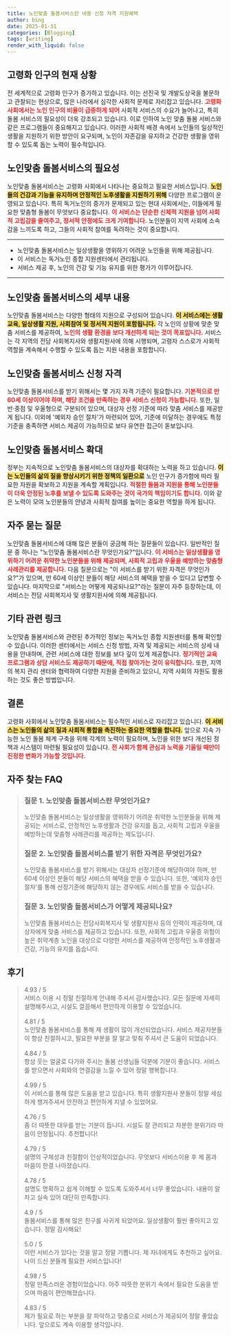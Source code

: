 ```yaml
---
title: 노인맞춤 돌봄서비스란 내용 신청 자격 지원혜택
author: bing
date: 2025-01-31
categories: [Blogging]
tags: [writing]
render_with_liquid: false
---
```



<h2 id='고령화 인구의 현재 상황'>고령화 인구의 현재 상황</h2>

<p>전 세계적으로 고령화 인구가 증가하고 있습니다. 이는 선진국 및 개발도상국을 불문하고 관찰되는 현상으로, 많은 나라에서 심각한 사회적 문제로 자리잡고 있습니다. <b><span style="color: #ee2323;">고령화 사회에서는 노인 인구의 비율이 급증하게 되어</span></b> 사회적 서비스의 수요가 늘어나고, 특히 돌봄 서비스의 필요성이 더욱 강조되고 있습니다. 이로 인하여 노인 맞춤 돌봄 서비스와 같은 프로그램들이 중요해지고 있습니다. 이러한 사회적 배경 속에서 노인들의 일상적인 생활을 지원하기 위한 방안이 요구되며, 노인이 자존감을 유지하고 건강한 생활을 영위할 수 있도록 돕는 노력이 필수적입니다.</p>

<h2 id='노인맞춤 돌봄서비스의 필요성'>노인맞춤 돌봄서비스의 필요성</h2>

<p>노인맞춤 돌봄서비스는 고령화 사회에서 나타나는 중요하고 필요한 서비스입니다. 
<b><span style="background-color: #ffe066;">노인들의 건강과 기능을 유지하며 안정적인 노후생활을 지원하기 위해</span></b> 다양한 프로그램이 운영되고 있습니다. 특히 독거노인의 증가가 문제되고 있는 현대 사회에서는, 이들에게 필요한 맞춤형 돌봄이 무엇보다 중요합니다. <b><span style="color: #ee2323;">이 서비스는 단순한 신체적 지원을 넘어 사회적 고립감을 줄여주고, 정서적 안정에도 크게 기여합니다.</span></b> 노인분들이 지역 사회에 소속감을 느끼도록 하고, 그들의 사회적 참여를 독려하는 것이 중요합니다.</p>

<hr />

<ul>
    <li>노인맞춤 돌봄서비스는 일상생활을 영위하기 어려운 노인들을 위해 제공됩니다.</li>
    <li>이 서비스는 독거노인 종합 지원센터에서 관리됩니다.</li>
    <li>서비스 제공 후, 노인의 건강 및 기능 유지를 위한 평가가 이루어집니다.</li>
</ul>

<hr />

<h2 id='노인맞춤 돌봄서비스의 세부 내용'>노인맞춤 돌봄서비스의 세부 내용</h2>

<p>노인맞춤 돌봄서비스는 다양한 형태의 지원으로 구성되어 있습니다. <b><span style="background-color: #ffe066;">이 서비스에는 생활교육, 일상생활 지원, 사회참여 및 정서적 지원이 포함됩니다.</span></b> 각 노인의 상황에 맞춘 맞춤 서비스를 제공하여, <b><span style="color: #ee2323;">노인의 생활 환경을 보다 개선하게 되는 것이 목표입니다.</span></b> 서비스는 각 지역의 전담 사회복지사와 생활지원사에 의해 시행되며, 고령자 스스로가 사회적 역할을 계속해서 수행할 수 있도록 돕는 지원 내용을 포함합니다.</p>

<h2 id='노인맞춤 돌봄서비스 신청 자격'>노인맞춤 돌봄서비스 신청 자격</h2>

<p>노인맞춤 돌봄서비스를 받기 위해서는 몇 가지 자격 기준이 필요합니다. <b><span style="color: #ee2323;">기본적으로 만 60세 이상이어야 하며, 해당 조건을 만족하는 경우 서비스 신청이 가능합니다.</span></b> 또한, 일반·중점 및 우울형으로 구분되어 있으며, 대상자 선정 기준에 따라 맞춤 서비스를 제공받게 됩니다. 이외에 '예외자 승인 절차'가 마련되어 있어, 기준에 미달하는 경우에도 특정 기준을 충족하면 서비스 제공이 가능하므로 보다 유연한 접근이 돋보입니다.</p>

<h2 id='노인맞춤 돌봄서비스 확대'>노인맞춤 돌봄서비스 확대</h2>

<p>정부는 지속적으로 노인맞춤 돌봄서비스의 대상자를 확대하는 노력을 하고 있습니다. <b><span style="background-color: #ffe066;">이는 노인들의 삶의 질을 향상시키기 위한 정책의 일환으로</span></b> 노인 인구가 증가함에 따라 필요한 자원을 확보하고 지원을 계속할 계획입니다. <b><span style="color: #ee2323;">적절한 돌봄과 지원을 통해 노인분들이 더욱 안정된 노후를 보낼 수 있도록 도와주는 것이 국가의 책임이기도 합니다.</span></b> 이와 같은 노력이 모여 노인분들의 안녕과 사회적 참여를 높이는 중요한 역할을 하게 됩니다.</p>

<h2 id='자주 묻는 질문'>자주 묻는 질문</h2>

<p>노인맞춤 돌봄서비스에 대해 많은 분들이 궁금해 하는 질문들이 있습니다. 일반적인 질문 중 하나는 "노인맞춤 돌봄서비스란 무엇인가요?"입니다. <b><span style="color: #ee2323;">이 서비스는 일상생활을 영위하기 어려운 취약한 노인분들을 위해 제공되며, 사회적 고립과 우울을 예방하는 맞춤형 사례관리를 제공합니다.</span></b> 다음 질문으로는 "이 서비스를 받기 위한 자격은 무엇인가요?"가 있으며, 만 60세 이상인 분들이 해당 서비스의 혜택을 받을 수 있다고 답변할 수 있습니다. 마지막으로 "서비스는 어떻게 제공되나요?"라는 질문이 자주 등장하는데, 이 서비스는 전담 사회복지사 및 생활지원사에 의해 제공됩니다.</p>

<h2 id='기타 관련 링크'>기타 관련 링크</h2>

<p>노인맞춤 돌봄서비스와 관련된 추가적인 정보는 독거노인 종합 지원센터를 통해 확인할 수 있습니다. 이러한 센터에서는 서비스 신청 방법, 자격 및 제공되는 서비스의 상세 내용을 안내하며, 관련 서비스에 대한 정보를 보다 깊이 있게 제공합니다. <b><span style="color: #ee2323;">정기적인 교육 프로그램과 상담 서비스도 제공하기 때문에, 직접 찾아가는 것이 유익합니다.</span></b> 또한, 지역의 복지 관리 센터와 협력하여 다양한 지원을 준비하고 있으니, 지역 사회의 자원도 활용하는 것도 좋은 방법입니다.</p>

<h2 id='결론'>결론</h2>

<p>고령화 사회에서 노인맞춤 돌봄서비스는 필수적인 서비스로 자리잡고 있습니다. <b><span style="background-color: #ffe066;">이 서비스는 노인들의 삶의 질과 사회적 통합을 촉진하는 중요한 역할을 합니다.</span></b> 앞으로 지속 가능한 노인 돌봄 체계 구축을 위해 각계의 노력이 필요하며, 노인을 위한 보다 개선된 정책과 시스템이 마련될 필요성이 있습니다. <b><span style="color: #ee2323;">전 사회가 함께 관심과 노력을 기울일 때만이 진정한 변화가 가능할 것입니다.</span></b></p>


<h2 id='자주_찾는_FAQ'>자주 찾는 FAQ</h2>
<div itemscope="" itemtype="https://schema.org/FAQPage">
<blockquote>
<div itemscope="" itemprop="mainEntity" itemtype="https://schema.org/Question">
<h3 itemprop="name">질문 1. 노인맞춤 돌봄서비스란 무엇인가요?</h3>
<div itemscope="" itemprop="acceptedAnswer" itemtype="https://schema.org/Answer">
<span itemprop="text">
<p>노인맞춤 돌봄서비스는 일상생활을 영위하기 어려운 취약한 노인분들을 위해 제공되는 서비스로, 안정적인 노후생활과 건강 유지를 돕고, 사회적 고립과 우울을 예방하는데 맞춤형 사례관리를 제공하는 제도입니다.</p>
</span>
</div>
</div>
<div itemscope="" itemprop="mainEntity" itemtype="https://schema.org/Question">
<h3 itemprop="name">질문 2. 노인맞춤 돌봄서비스를 받기 위한 자격은 무엇인가요?</h3>
<div itemscope="" itemprop="acceptedAnswer" itemtype="https://schema.org/Answer">
<span itemprop="text">
<p>노인맞춤 돌봄서비스를 받기 위해서는 대상자 선정기준에 해당하여야 하며, 만 60세 이상인 분들이 해당 서비스의 혜택을 받을 수 있습니다. 또한, '예외자 승인 절차'를 통해 선정기준에 해당하지 않는 경우에도 서비스를 받을 수 있습니다.</p>
</span>
</div>
</div>
<div itemscope="" itemprop="mainEntity" itemtype="https://schema.org/Question">
<h3 itemprop="name">질문 3. 노인맞춤 돌봄서비스가 어떻게 제공되나요?</h3>
<div itemscope="" itemprop="acceptedAnswer" itemtype="https://schema.org/Answer">
<span itemprop="text">
<p>노인맞춤 돌봄서비스는 전담사회복지사 및 생활지원사 등의 인력이 제공하며, 대상자에게 맞춤 서비스를 제공하고 있습니다. 또한, 사회적 고립과 우울증 위험이 높은 취약계층 노인을 대상으로 다양한 서비스를 제공하여 안정적인 노후생활과 건강, 기능의 유지를 돕습니다.</p>
</span>
</div>
</div>
</blockquote>
</div>
<h2 id='후기'>후기</h2>
<div itemscope itemtype="https://schema.org/Product">
  <blockquote>
  <div itemprop="review" itemscope itemtype="https://schema.org/Review">
      <div itemprop="reviewRating" itemscope itemtype="https://schema.org/Rating"> <span itemprop="ratingValue">4.93</span> / <span itemprop="bestRating">5</span> </div>
      <span itemprop="reviewBody">서비스 이용 시 정말 친절하게 안내해 주셔서 감사했습니다. 모든 질문에 자세히 설명해주시고, 시설도 깔끔해서 편안하게 이용할 수 있었습니다.</span>
  </div>
  <br>
  <div itemprop="review" itemscope itemtype="https://schema.org/Review">
      <div itemprop="reviewRating" itemscope itemtype="https://schema.org/Rating"> <span itemprop="ratingValue">4.81</span> / <span itemprop="bestRating">5</span> </div>
      <span itemprop="reviewBody">노인맞춤 돌봄서비스를 통해 제 생활이 많이 개선되었습니다. 서비스 제공자분들이 항상 친절하시고, 필요한 부분을 잘 알고 맞춰 주셔서 큰 도움이 되었습니다.</span>
  </div>
  <br>
  <div itemprop="review" itemscope itemtype="https://schema.org/Review">
      <div itemprop="reviewRating" itemscope itemtype="https://schema.org/Rating"> <span itemprop="ratingValue">4.84</span> / <span itemprop="bestRating">5</span> </div>
      <span itemprop="reviewBody">항상 웃는 얼굴로 다가와 주시는 돌봄 선생님들 덕분에 기분이 좋습니다. 서비스를 받으면서 사회와의 연결감을 느낄 수 있어 정말 행복합니다.</span>
  </div>
  <br>
  <div itemprop="review" itemscope itemtype="https://schema.org/Review">
      <div itemprop="reviewRating" itemscope itemtype="https://schema.org/Rating"> <span itemprop="ratingValue">4.99</span> / <span itemprop="bestRating">5</span> </div>
      <span itemprop="reviewBody">이 서비스를 통해 많은 도움을 받고 있습니다. 특히 생활지원사 분들이 정말 세심하게 챙겨주셔서 안전하고 편안하게 지낼 수 있었어요.</span>
  </div>
  <br>
  <div itemprop="review" itemscope itemtype="https://schema.org/Review">
      <div itemprop="reviewRating" itemscope itemtype="https://schema.org/Rating"> <span itemprop="ratingValue">4.76</span> / <span itemprop="bestRating">5</span> </div>
      <span itemprop="reviewBody">좀 더 따뜻한 대우를 받는 기분이 듭니다. 시설도 잘 관리되고 차분한 분위기라 마음이 안정됩니다. 추천합니다!</span>
  </div>
  <br>
  <div itemprop="review" itemscope itemtype="https://schema.org/Review">
      <div itemprop="reviewRating" itemscope itemtype="https://schema.org/Rating"> <span itemprop="ratingValue">4.79</span> / <span itemprop="bestRating">5</span> </div>
      <span itemprop="reviewBody">설명의 구체성과 친절함이 인상적이었습니다. 무엇보다 서비스이용 후 제 몸과 마음이 한결 나아졌습니다.</span>
  </div>
  <br>
  <div itemprop="review" itemscope itemtype="https://schema.org/Review">
      <div itemprop="reviewRating" itemscope itemtype="https://schema.org/Rating"> <span itemprop="ratingValue">4.78</span> / <span itemprop="bestRating">5</span> </div>
      <span itemprop="reviewBody">설명도 명확하고 쉽게 이해할 수 있도록 도와주셔서 너무 좋았습니다. 내용이 알차고 실속 있어 대단히 만족합니다.</span>
  </div>
  <br>
  <div itemprop="review" itemscope itemtype="https://schema.org/Review">
      <div itemprop="reviewRating" itemscope itemtype="https://schema.org/Rating"> <span itemprop="ratingValue">4.9</span> / <span itemprop="bestRating">5</span> </div>
      <span itemprop="reviewBody">돌봄서비스를 통해 많은 친구를 사귀게 되었어요. 일상생활이 훨씬 좋아지고 있습니다. 정말 감사해요!</span>
  </div>
  <br>
  <div itemprop="review" itemscope itemtype="https://schema.org/Review">
      <div itemprop="reviewRating" itemscope itemtype="https://schema.org/Rating"> <span itemprop="ratingValue">5.0</span> / <span itemprop="bestRating">5</span> </div>
      <span itemprop="reviewBody">이런 서비스가 있다는 것을 알고 정말 기쁩니다. 제 자녀에게도 추천하고 싶어요. 나이 드신 분들께 필요한 서비스입니다!</span>
  </div>
  <br>
  <div itemprop="review" itemscope itemtype="https://schema.org/Review">
      <div itemprop="reviewRating" itemscope itemtype="https://schema.org/Rating"> <span itemprop="ratingValue">4.98</span> / <span itemprop="bestRating">5</span> </div>
      <span itemprop="reviewBody">정말 만족스러운 경험이었습니다. 아주 따뜻한 분위기 속에서 필요한 도움을 받으며 마음이 편안해졌습니다.</span>
  </div>
  <br>
  <div itemprop="review" itemscope itemtype="https://schema.org/Review">
      <div itemprop="reviewRating" itemscope itemtype="https://schema.org/Rating"> <span itemprop="ratingValue">4.83</span> / <span itemprop="bestRating">5</span> </div>
      <span itemprop="reviewBody">제가 필요로 하는 부분을 잘 파악하고 맞춤으로 서비스가 제공되어 정말 좋았습니다. 앞으로도 계속 이용할 생각입니다.</span>
  </div>
  </blockquote>
</div>
